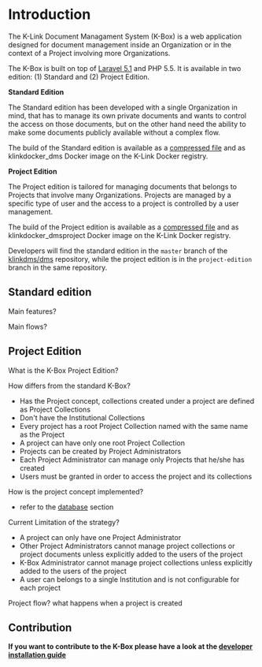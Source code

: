 <!-- 1 -->
# Introduction

The K-Link Document Managament System (K-Box) is a web application designed for document management inside an Organization or in the context of a Project involving more Organizations.

The K-Box is built on top of [Laravel 5.1](http://laravel.com/docs/5.1/) and PHP 5.5. It is available in two edition: (1) Standard and (2) Project Edition.

**Standard Edition**

The Standard edition has been developed with a single Organization in mind, that has to manage its own private documents and wants to control the access on those documents, but on the other hand need the ability to make some documents publicly available without a complex flow.

The build of the Standard edition is available as a [compressed file](http://temp.klink.dyndns.ws//builds/klink-dms-master.tar.gz) and as klinkdocker_dms Docker image on the K-Link Docker registry.


**Project Edition**

The Project edition is tailored for managing documents that belongs to Projects that involve many Organizations. Projects are managed by a specific type of user and the access to a project is controlled by a user management.

The build of the Project edition is available as a [compressed file](http://temp.klink.dyndns.ws//builds/klink-dms-project-edition.tar.gz) and as klinkdocker_dmsproject Docker image on the K-Link Docker registry.


Developers will find the standard edition in the `master` branch of the [klinkdms/dms](https://gitlab.klink.dyndns.ws:3000/klinkdms/dms) repository, while the project edition is in the `project-edition` branch in the same repository.


## Standard edition

Main features?

Main flows?


## Project Edition



What is the K-Box Project Edition?

How differs from the standard K-Box?

- Has the Project concept, collections created under a project are defined as Project Collections
- Don't have the Institutional Collections
- Every project has a root Project Collection named with the same name as the Project
- A project can have only one root Project Collection
- Projects can be created by Project Administrators
- Each Project Administrator can manage only Projects that he/she has created
- Users must be granted in order to access the project and its collections


How is the project concept implemented?

- refer to the [database](./database.md) section

Current Limitation of the strategy?

- A project can only have one Project Administrator
- Other Project Administrators cannot manage project collections or project documents unless explicitly added to the users of the project
- K-Box Administrator cannot manage project collections unless explicitly added to the users of the project
- A user can belongs to a single Institution and is not configurable for each project


Project flow? what happens when a project is created


## Contribution

**If you want to contribute to the K-Box please have a look at the [developer installation guide](./developer-installation)**
